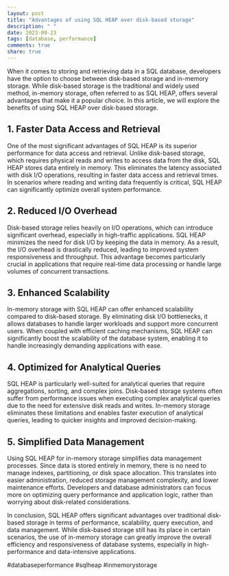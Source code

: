```yaml
---
layout: post
title: "Advantages of using SQL HEAP over disk-based storage"
description: " "
date: 2023-09-23
tags: [database, performance]
comments: true
share: true
---
```


When it comes to storing and retrieving data in a SQL database, developers have the option to choose between disk-based storage and in-memory storage. While disk-based storage is the traditional and widely used method, in-memory storage, often referred to as SQL HEAP, offers several advantages that make it a popular choice. In this article, we will explore the benefits of using SQL HEAP over disk-based storage.

## 1. Faster Data Access and Retrieval

One of the most significant advantages of SQL HEAP is its superior performance for data access and retrieval. Unlike disk-based storage, which requires physical reads and writes to access data from the disk, SQL HEAP stores data entirely in memory. This eliminates the latency associated with disk I/O operations, resulting in faster data access and retrieval times. In scenarios where reading and writing data frequently is critical, SQL HEAP can significantly optimize overall system performance.

## 2. Reduced I/O Overhead

Disk-based storage relies heavily on I/O operations, which can introduce significant overhead, especially in high-traffic applications. SQL HEAP minimizes the need for disk I/O by keeping the data in memory. As a result, the I/O overhead is drastically reduced, leading to improved system responsiveness and throughput. This advantage becomes particularly crucial in applications that require real-time data processing or handle large volumes of concurrent transactions.

## 3. Enhanced Scalability

In-memory storage with SQL HEAP can offer enhanced scalability compared to disk-based storage. By eliminating disk I/O bottlenecks, it allows databases to handle larger workloads and support more concurrent users. When coupled with efficient caching mechanisms, SQL HEAP can significantly boost the scalability of the database system, enabling it to handle increasingly demanding applications with ease.

## 4. Optimized for Analytical Queries

SQL HEAP is particularly well-suited for analytical queries that require aggregations, sorting, and complex joins. Disk-based storage systems often suffer from performance issues when executing complex analytical queries due to the need for extensive disk reads and writes. In-memory storage eliminates these limitations and enables faster execution of analytical queries, leading to quicker insights and improved decision-making.

## 5. Simplified Data Management

Using SQL HEAP for in-memory storage simplifies data management processes. Since data is stored entirely in memory, there is no need to manage indexes, partitioning, or disk space allocation. This translates into easier administration, reduced storage management complexity, and lower maintenance efforts. Developers and database administrators can focus more on optimizing query performance and application logic, rather than worrying about disk-related considerations.

In conclusion, SQL HEAP offers significant advantages over traditional disk-based storage in terms of performance, scalability, query execution, and data management. While disk-based storage still has its place in certain scenarios, the use of in-memory storage can greatly improve the overall efficiency and responsiveness of database systems, especially in high-performance and data-intensive applications.

#databaseperformance #sqlheap #inmemorystorage